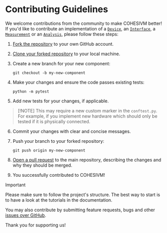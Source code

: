 # Contributing Guidelines

We welcome contributions from the community to make COHESIVM better! If you'd like to contribute an implementation 
of a [``Device``](https://cohesivm.readthedocs.io/en/latest/reference/devices.html#cohesivm.devices.Device), 
an [``Interface``](https://cohesivm.readthedocs.io/en/latest/reference/interfaces.html#cohesivm.interfaces.Interface), 
a [``Measurement``](https://cohesivm.readthedocs.io/en/latest/reference/measurements.html#cohesivm.measurements.Measurement) 
or an [``Analysis``](https://cohesivm.readthedocs.io/en/latest/reference/analysis.html#cohesivm.analysis.Analysis), 
please follow these steps:

1. [Fork the repository](https://docs.github.com/en/pull-requests/collaborating-with-pull-requests/working-with-forks/fork-a-repo#forking-a-repository) to your own GitHub account.
   
   &NewLine;

2. [Clone your forked repository](https://docs.github.com/en/pull-requests/collaborating-with-pull-requests/working-with-forks/fork-a-repo#cloning-your-forked-repository) to your local machine.
   
   &NewLine;

3. Create a new branch for your new component: 
    ```console
    git checkout -b my-new-component
    ```
   
4. Make your changes and ensure the code passes existing tests:
    ```console
    python -m pytest
    ```
   
5. Add new tests for your changes, if applicable.
>    [!NOTE]
>    This may require a new custom marker in the ``conftest.py``. For example, if you implement new hardware which should 
>    only be tested if it is physically connected.
   
6. Commit your changes with clear and concise messages.
   
   &NewLine;

7. Push your branch to your forked repository:
    ```console
    git push origin my-new-component
    ```
   
8. [Open a pull request](https://docs.github.com/en/pull-requests/collaborating-with-pull-requests/proposing-changes-to-your-work-with-pull-requests/creating-a-pull-request-from-a-fork) to the main repository, describing the changes and why they should be merged.
   
   &NewLine;

9. You successfully contributed to COHESIVM!
   
   &NewLine;

> [!IMPORTANT]
> Please make sure to follow the project's structure. The best way to start is to have a look at the 
> tutorials in the documentation.

You may also contribute by submitting feature requests, bugs and other [issues over GitHub](https://github.com/mxwalbert/cohesivm/issues).

Thank you for supporting us!
